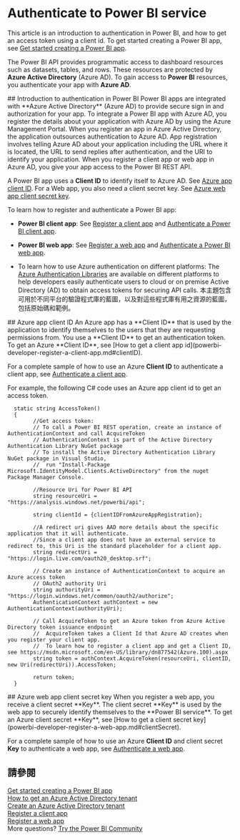<properties
   pageTitle="Authenticate to Power BI service"
   description="Authenticate to Power BI service"
   services="powerbi"
   documentationCenter=""
   authors="guyinacube"
   manager="mblythe"
   backup=""
   editor=""
   tags=""
   qualityFocus="no"
   qualityDate=""/>

<tags
   ms.service="powerbi"
   ms.devlang="NA"
   ms.topic="article"
   ms.tgt_pltfrm="NA"
   ms.workload="powerbi"
   ms.date="08/23/2016"
   ms.author="asaxton"/>

# Authenticate to Power BI service

This article is an introduction to authentication in Power BI, and how to get an access token using a client id. To get started creating a Power BI app, see <bpt id="p1">[</bpt>Get started creating a Power BI app<ept id="p1">](powerbi-developer-steps-to-create-a-power-bi-app.md)</ept>.

The Power BI API provides programmatic access to dashboard resources such as datasets, tables, and rows. These resources are protected by <bpt id="p1">**</bpt>Azure Active Directory<ept id="p1">**</ept> (Azure AD). To gain access to <bpt id="p1">**</bpt>Power BI<ept id="p1">**</ept> resources, you authenticate your app with <bpt id="p2">**</bpt>Azure AD<ept id="p2">**</ept>.

<a name="intro"/>
## Introduction to authentication in Power BI
Power BI apps are integrated with <bpt id="p1">**</bpt>Azure Active Directory<ept id="p1">**</ept> (Azure AD) to provide secure sign in and authorization for your app. To integrate a Power BI app with Azure AD, you register the details about your application with Azure AD by using the Azure Management Portal. When you register an app in Azure Active Directory, the application outsources authentication to Azure AD. App registration involves telling Azure AD about your application including the URL where it is located, the URL to send replies after authentication, and the URI to identify your application. When you register a client app or web app in Azure AD, you give your app access to the Power BI REST API.

A Power BI app uses a <bpt id="p1">**</bpt>Client ID<ept id="p1">**</ept> to identify itself to Azure AD. See <bpt id="p1">[</bpt>Azure app client ID<ept id="p1">](#clientID)</ept>. For a Web app, you also need a client secret key. See <bpt id="p1">[</bpt>Azure web app client secret key<ept id="p1">](#clientSecret)</ept>.

To learn how to register and authenticate a Power BI app:

- <bpt id="p1">**</bpt>Power BI client app<ept id="p1">**</ept>: See <bpt id="p2">[</bpt>Register a client app<ept id="p2">](powerbi-developer-register-a-client-app.md)</ept> and <bpt id="p3">[</bpt>Authenticate a Power BI client app<ept id="p3">](powerbi-developer-authenticate-a-client-app.md)</ept>.

- <bpt id="p1">**</bpt>Power BI web app<ept id="p1">**</ept>: See <bpt id="p2">[</bpt>Register a web app<ept id="p2">](powerbi-developer-register-a-web-app.md)</ept> and <bpt id="p3">[</bpt>Authenticate a Power BI web app<ept id="p3">](powerbi-developer-authenticate-a-web-app.md)</ept>.

- To learn how to use Azure authentication on different platforms: The <bpt id="p1">[</bpt>Azure Authentication Libraries<ept id="p1">](https://azure.microsoft.com/en-us/documentation/articles/active-directory-authentication-libraries/)</ept> are available on different platforms to help developers easily authenticate users to cloud or on premise Active Directory (AD) to obtain access tokens for securing API calls. 本主題包含可用於不同平台的驗證程式庫的藍圖，以及對這些程式庫有用之資源的藍圖，包括原始碼和範例。

<a name="clientID"/>
## Azure app client ID
An Azure app has a <bpt id="p1">**</bpt>Client ID<ept id="p1">**</ept> that is used by the application to identify themselves to the users that they are requesting permissions from. You use a <bpt id="p1">**</bpt>Client ID<ept id="p1">**</ept> to get an authentication token. To get an Azure <bpt id="p1">**</bpt>Client ID<ept id="p1">**</ept>, see <bpt id="p2">[</bpt>How to get a client app id<ept id="p2">](powerbi-developer-register-a-client-app.md#clientID)</ept>.

For a complete sample of how to use an Azure <bpt id="p1">**</bpt>Client ID<ept id="p1">**</ept> to authenticate a client app, see <bpt id="p2">[</bpt>Authenticate a client app<ept id="p2">](powerbi-developer-authenticate-a-client-app.md)</ept>.

For example, the following C# code uses an Azure app client id to get an access token.

      static string AccessToken()
      {
            //Get access token:
            // To call a Power BI REST operation, create an instance of AuthenticationContext and call AcquireToken
            // AuthenticationContext is part of the Active Directory Authentication Library NuGet package
            // To install the Active Directory Authentication Library NuGet package in Visual Studio,
            //  run "Install-Package Microsoft.IdentityModel.Clients.ActiveDirectory" from the nuget Package Manager Console.

            //Resource Uri for Power BI API
            string resourceUri = "https://analysis.windows.net/powerbi/api";

            string clientId = {clientIDFromAzureAppRegistration};

            //A redirect uri gives AAD more details about the specific application that it will authenticate.
            //Since a client app does not have an external service to redirect to, this Uri is the standard placeholder for a client app.
            string redirectUri = "https://login.live.com/oauth20_desktop.srf";

            // Create an instance of AuthenticationContext to acquire an Azure access token
            // OAuth2 authority Uri
            string authorityUri = "https://login.windows.net/common/oauth2/authorize";
            AuthenticationContext authContext = new AuthenticationContext(authorityUri);

            // Call AcquireToken to get an Azure token from Azure Active Directory token issuance endpoint
            //  AcquireToken takes a Client Id that Azure AD creates when you register your client app.
            //  To learn how to register a client app and get a Client ID, see https://msdn.microsoft.com/en-US/library/dn877542(Azure.100).aspx   
            string token = authContext.AcquireToken(resourceUri, clientID, new Uri(redirectUri)).AccessToken;

            return token;
      }

<a name="clientSecret"/>
## Azure web app client secret key
When you register a web app, you receive a client secret <bpt id="p1">**</bpt>Key<ept id="p1">**</ept>. The client secret <bpt id="p1">**</bpt>Key<ept id="p1">**</ept> is used by the web app to securely identify themselves to the <bpt id="p2">**</bpt>Power BI service<ept id="p2">**</ept>. To get an Azure client secret <bpt id="p1">**</bpt>Key<ept id="p1">**</ept>, see <bpt id="p2">[</bpt>How to get a client secret key<ept id="p2">](powerbi-developer-register-a-web-app.md#clientSecret)</ept>.

For a complete sample of how to use an Azure <bpt id="p1">**</bpt>Client ID<ept id="p1">**</ept> and client secret <bpt id="p2">**</bpt>Key<ept id="p2">**</ept> to authenticate a web app, see <bpt id="p3">[</bpt>Authenticate a web app<ept id="p3">](powerbi-developer-authenticate-a-web-app.md)</ept>.

## 請參閱

[Get started creating a Power BI app](powerbi-developer-steps-to-create-a-power-bi-app.md)  
[How to get an Azure Active Directory tenant](https://azure.microsoft.com/en-us/documentation/articles/active-directory-howto-tenant/)  
[Create an Azure Active Directory tenant](powerbi-developer-create-an-azure-active-directory-tenant.md)  
[Register a client app](powerbi-developer-register-a-client-app.md)  
[Register a web app](powerbi-developer-register-a-web-app.md)  
More questions? [Try the Power BI Community](http://community.powerbi.com/)